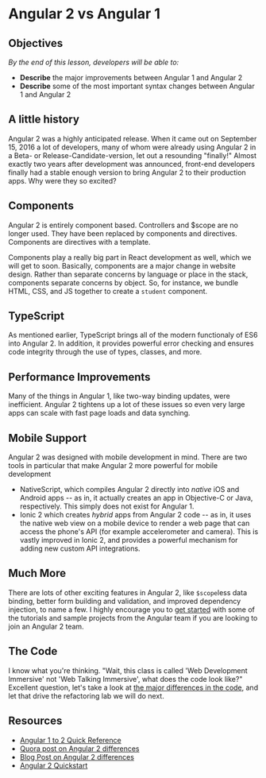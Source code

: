 <!--Actually 2:14 -->

<!--Hook: So now you know Angular 1.x pretty well, well enough to build a full-stack Single Page App with it.  Lots of dev shops now are switching to Angular 2, though, so you'll want to get some exposure to it.  If you are looking at jobs now that require Angular 2, I highly encourage you to take this brief introduction to the next level.  You should probably choose one of the topics below for your lightning talk in Unit 4, and try to use Angular 2 in your Project 4.  -->

<!--1:30 15 minutes -->

# Angular 2 vs Angular 1

## Objectives
*By the end of this lesson, developers will be able to:*

- **Describe** the major improvements between Angular 1 and Angular 2
- **Describe** some of the most important syntax changes between Angular 1 and Angular 2

## A little history

Angular 2 was a highly anticipated release.  When it came out on September 15, 2016 a lot of developers, many of whom were already using Angular 2 in a Beta- or Release-Candidate-version, let out a resounding "finally!"  Almost exactly two years after development was announced, front-end developers finally had a stable enough version to bring Angular 2 to their production apps.  Why were they so excited?

## Components

Angular 2 is entirely component based. Controllers and $scope are no longer used. They have been replaced by components and directives. Components are directives with a template.

Components play a really big part in React development as well, which we will get to soon.  Basically, components are a major change in website design.  Rather than separate concerns by language or place in the stack, components separate concerns by object.  So, for instance, we bundle HTML, CSS, and JS together to create a `student` component.

## TypeScript

As mentioned earlier, TypeScript brings all of the modern functionaly of ES6 into Angular 2.  In addition, it provides powerful error checking and ensures code integrity through the use of types, classes, and more.

## Performance Improvements

Many of the things in Angular 1, like two-way binding updates, were inefficient.  Angular 2 tightens up a lot of these issues so even very large apps can scale with fast page loads and data synching.

## Mobile Support

Angular 2 was designed with mobile development in mind.  There are two tools in particular that make Angular 2 more powerful for mobile development

- NativeScript, which compiles Angular 2 directly into *native* iOS and Android apps -- as in, it actually creates an app in Objective-C or Java, respectively.  This simply does not exist for Angular 1.
- Ionic 2 which creates *hybrid* apps from Angular 2 code -- as in, it uses the native web view on a mobile device to render a web page that can access the phone's API (for example accelerometer and camera).  This is vastly improved in Ionic 2, and provides a powerful mechanism for adding new custom API integrations.

## Much More

There are lots of other exciting features in Angular 2, like `$scope`less data binding, better form building and validation, and improved dependency injection, to name a few.  I highly encourage you to [get started](https://angular.io/docs/ts/latest/quickstart.html) with some of the tutorials and sample projects from the Angular team if you are looking to join an Angular 2 team.

<!--Actually 2:22 -->

<!--1:45 15 minutes -->

## The Code

I know what you're thinking.  "Wait, this class is called 'Web Development Immersive' not 'Web Talking Immersive', what does the code look like?"  Excellent question, let's take a look at [the major differences in the code](https://angular.io/docs/ts/latest/cookbook/a1-a2-quick-reference.html), and let that drive the refactoring lab we will do next.

<!--Actually 2:40 -->

## Resources

- [Angular 1 to 2 Quick Reference](https://angular.io/docs/ts/latest/cookbook/a1-a2-quick-reference.html)
- [Quora post on Angular 2 differences](https://www.quora.com/What-is-the-difference-between-AngularJs-and-Angular-2)
- [Blog Post on Angular 2 differences](https://dzone.com/articles/typed-front-end-with-angular-2)
- [Angular 2 Quickstart](https://angular.io/docs/ts/latest/quickstart.html)
